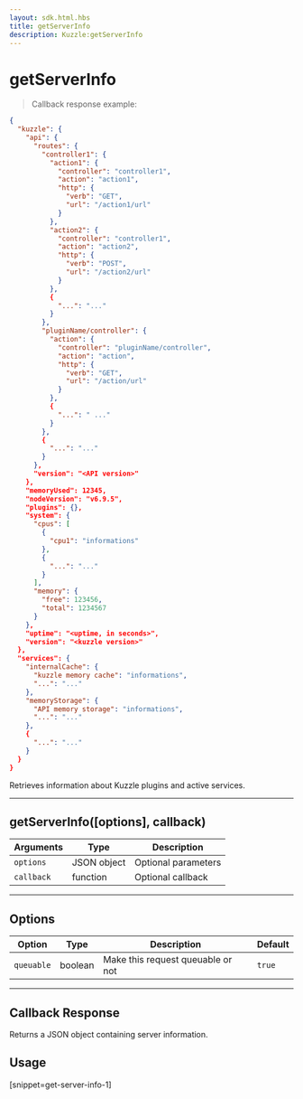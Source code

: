 ```yaml
---
layout: sdk.html.hbs
title: getServerInfo
description: Kuzzle:getServerInfo
---
```

  

# getServerInfo
> Callback response example:

```json
{
  "kuzzle": {
    "api": {
      "routes": {
        "controller1": {
          "action1": {
            "controller": "controller1",
            "action": "action1",
            "http": {
              "verb": "GET",
              "url": "/action1/url"
            }
          },
          "action2": {
            "controller": "controller1",
            "action": "action2",
            "http": {
              "verb": "POST",
              "url": "/action2/url"
            }
          },
          {
            "...": "..."
          }
        },
        "pluginName/controller": {
          "action": {
            "controller": "pluginName/controller",
            "action": "action",
            "http": {
              "verb": "GET",
              "url": "/action/url"
            }
          },
          {
            "...": " ..."
          }
        },
        {
          "...": "..."
        }
      },
      "version": "<API version>"
    },
    "memoryUsed": 12345,
    "nodeVersion": "v6.9.5",
    "plugins": {},
    "system": {
      "cpus": [
        {
          "cpu1": "informations"
        },
        {
          "...": "..."
        }
      ],
      "memory": {
        "free": 123456,
        "total": 1234567
      }
    },
    "uptime": "<uptime, in seconds>",
    "version": "<kuzzle version>"
  },
  "services": {
    "internalCache": {
      "kuzzle memory cache": "informations",
      "...": "..."
    },
    "memoryStorage": {
      "API memory storage": "informations",
      "...": "..."
    },
    {
      "...": "..."
    }
  }
}
```

Retrieves information about Kuzzle plugins and active services.

---

## getServerInfo([options], callback)

| Arguments | Type | Description |
|---------------|---------|----------------------------------------|
| ``options`` | JSON object | Optional parameters |
| ``callback`` | function | Optional callback |

---

## Options

| Option | Type | Description | Default |
|---------------|---------|----------------------------------------|---------|
| ``queuable`` | boolean | Make this request queuable or not  | ``true`` |

---

## Callback Response

Returns a JSON object containing server information.

## Usage

[snippet=get-server-info-1]
